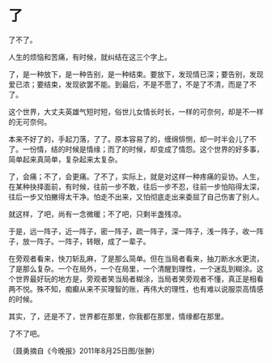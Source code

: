 # 了

了不了。 

人生的烦恼和苦痛，有时候，就纠结在这三个字上。 

了，是一种放下，是一种告别，是一种结束。要放下，发现情已深；要告别，发现爱已浓；要结束，发现欲罢不能。到最后，不是不愿了，不是了不清，而是了不了。 

这个世界，大丈夫英雄气短时短，俗世儿女情长时长，一样的可奈何，却是不一样的无可奈何。 

本来不好了的，手起刀落，了了。原本容易了的，缠绵悱恻，却一时半会儿了不了。一份情，结的时候是情缘；而了的时候，却变成了情怨。这个世界的好多事，简单起来真简单，复杂起来太复杂。 

了，会痛；不了，会更痛。了不了，实际上，就是对这样一种疼痛的妥协。人生，在某种抉择面前，有时候，往前一步不敢，往后一步不忍，往前一步怕陷得太深，往后一步又怕撇得太干净。怕走不出来，又怕彻底走出来委屈了自己伤害了别人。 

就这样，了吧，尚有一念微暖；不了吧，只剩半盏残凉。 

于是，远一阵子，近一阵子，密一阵子，疏一阵子，深一阵子，浅一阵子，收一阵子，放一阵子。一阵子，转眼，成了一辈子。 

在旁观者看来，快刀斩乱麻，了是那么简单。但在当局者看来，抽刀断水水更流，了是那么复杂。一个在局外，一个在局里，一个清醒到理性，一个迷乱到糊涂。这个世界最好玩的地方是，旁观者笑当局者糊涂，当局者笑旁观者不懂，真正是相看两不悦。殊不知，痴癫从来不买理智的账，再伟大的理性，也有难以说服崇高情感的时候。 

其实，了，还是不了，世界都在那里，你我都在那里，情缘都在那里。 

了不了吧。 

（聂勇摘自《今晚报》2011年8月25日图/张翀）